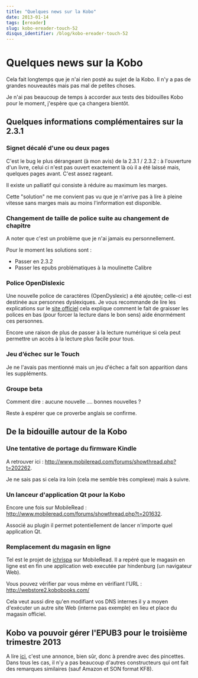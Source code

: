 ```yaml
---
title: "Quelques news sur la Kobo"
date: 2013-01-14
tags: [ereader]
slug: kobo-ereader-touch-52
disqus_identifier: /blog/kobo-ereader-touch-52
---
```

# Quelques news sur la Kobo

Cela fait longtemps que je n'ai rien posté au sujet de la Kobo. Il n'y a pas de grandes nouveautés mais pas mal de petites choses.

Je n'ai pas beaucoup de temps à accorder aux tests des bidouilles Kobo pour le moment, j'espère que ça changera bientôt.

## Quelques informations complémentaires sur la 2.3.1

### Signet décalé d'une ou deux pages
C'est le bug le plus dérangeant (à mon avis) de la 2.3.1 / 2.3.2 : à l'ouverture d'un livre, celui ci n'est pas ouvert exactement là où il a été laissé mais, quelques pages avant. C'est assez rageant.

Il existe un palliatif qui consiste à réduire au maximum les marges.

Cette "solution" ne me convient pas vu que je n'arrive pas à lire à pleine vitesse sans marges mais au moins l'information est disponible.

### Changement de taille de police suite au changement de chapitre

A noter que c'est un problème que je n'ai jamais eu personnellement.

Pour le moment les solutions sont : 

* Passer en 2.3.2 
* Passer les epubs problématiques à la moulinette Calibre

### Police OpenDislexic

Une nouvelle police de caractères (OpenDyslexic) a été ajoutée; celle-ci est destinée aux personnes dyslexiques. Je vous recommande de lire les explications sur le [site officiel](http://dyslexicfonts.com/) cela explique comment le fait de graisser les polices en bas (pour forcer la lecture dans le bon sens) aide énormément ces personnes. 

Encore une raison de plus de passer à la lecture numérique si cela peut permettre un accès à la lecture plus facile pour tous.

### Jeu d’échec sur le Touch

Je ne l'avais pas mentionné mais un jeu d'échec a fait son apparition dans les suppléments.

### Groupe beta

Comment dire : aucune nouvelle .... bonnes nouvelles ?

Reste à espérer que ce proverbe anglais se confirme.

## De la bidouille autour de la Kobo

### Une tentative de portage du firmware Kindle
A retrouver ici : http://www.mobileread.com/forums/showthread.php?t=202262.

Je ne sais pas si cela ira loin (cela me semble très complexe) mais à suivre.

### Un lanceur d'application Qt pour la Kobo

Encore une fois sur MobileRead : http://www.mobileread.com/forums/showthread.php?t=201632.

Associé au plugin il permet potentiellement de lancer n'importe quel application Qt.

### Remplacement du magasin en ligne

Tel est le projet de [ichrispa](http://www.mobileread.com/forums/showthread.php?t=202598) sur MobileRead. Il a repéré que le magasin en ligne est en fin une application web executée par hindenburg (un navigateur Web).

Vous pouvez vérifier par vous même en vérifiant l'URL : http://webstore2.kobobooks.com/

Cela veut aussi dire qu'en modifiant vos DNS internes il y a moyen d'exécuter un autre site Web (interne pas exemple) en lieu et place du magasin officiel.

## Kobo va pouvoir gérer l'EPUB3 pour le troisième trimestre 2013

A lire [ici](http://www.actualitte.com/tablettes/kobo-assurera-le-plein-support-de-l-epub-3-a-l-automne-2013-38705.htm), c'est une annonce, bien sûr, donc à prendre avec des pincettes. Dans tous les cas, il n'y a pas beaucoup d'autres constructeurs qui ont fait des remarques similaires (sauf Amazon et SON format KF8).
